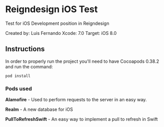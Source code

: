 # Reigndesign iOS Test

Test for iOS Development position in Reigndesign

Created by: Luis Fernando
Xcode: 7.0
Target: iOS 8.0

## Instructions
In order to properly run the project you'll need to have Cocoapods 0.38.2 and run the command:
```
pod install
```

### Pods used
**Alamofire** - Used to perform requests to the server in an easy way.

**Realm** - A new database for iOS

**PullToRefreshSwift** - An easy way to implement a pull to refresh in Swift
